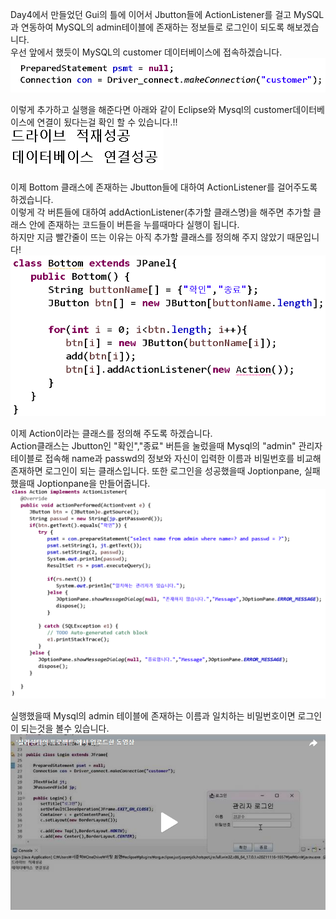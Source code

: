 Day4에서 만들었던 Gui의 틀에 이어서 Jbutton들에 ActionListener를 걸고 MySQL과 연동하여 MySQL의 admin테이블에 존재하는 정보들로 로그인이 되도록 해보겠습니다.<br>
우선 앞에서 했듯이 MySQL의 customer 데이터베이스에 접속하겠습니다.<br>
![실행 결과](https://github.com/junhyeok1667/JDBC-PROJECT-insurance-/blob/main/Day5/img.png)

이렇게 추가하고 실행을 해준다면 아래와 같이 Eclipse와 Mysql의 customer데이터베이스에 연결이 됬다는걸 확인 할 수 있습니다.!!<br>
![실행 결과](https://github.com/junhyeok1667/JDBC-PROJECT-insurance-/blob/main/Day5/img_1.png)

이제 Bottom 클래스에 존재하는 Jbutton들에 대하여 ActionListener를 걸어주도록 하겠습니다.<br>
이렇게 각 버튼들에 대하여 addActionListener(추가할 클래스명)을 해주면 추가할 클래스 안에 존재하는 코드들이 버튼을 누를때마다 실행이 됩니다.<br>
하지만 지금 빨간줄이 뜨는 이유는 아직 추가할 클래스를 정의해 주지 않았기 때문입니다!<br>
![실행 결과](https://github.com/junhyeok1667/JDBC-PROJECT-insurance-/blob/main/Day5/img_2.png)
<br>

이제 Action이라는 클래스를 정의해 주도록 하겠습니다.<br>
Action클래스는 Jbutton인 "확인","종료" 버튼을 눌렀을때 Mysql의 "admin" 관리자테이블로 접속해 name과 passwd의 정보와 자신이 입력한 이름과 비밀번호를 비교해 존재하면 로그인이 되는 클래스입니다. 또한 로그인을 성공했을때 Joptionpane, 실패했을때 Joptionpane을 만들어줍니다. <br>
![실행 결과](https://github.com/junhyeok1667/JDBC-PROJECT-insurance-/blob/main/Day5/img_3.png)

실행했을때 Mysql의 admin 테이블에 존재하는 이름과 일치하는 비밀번호이면 로그인이 되는것을 볼수 있습니다.<br>
[![영상 보기](Day5.png)](https://tv.kakao.com/v/444763878)


